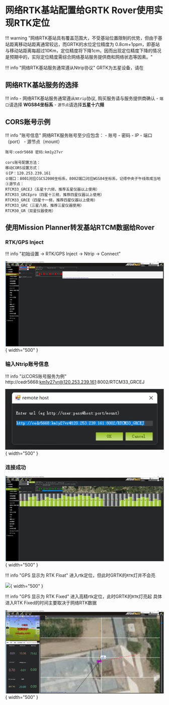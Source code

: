 # 网络RTK基站配置给GRTK Rover使用实现RTK定位

!!! warning "网络RTK基站具有覆盖范围大，不受基站位置限制的优势，但由于基站距离移动站距离通常较远，而GRTK的水位定位精度为 0.8cm+1ppm，即基站与移动站距离每超过10Km，定位精度将下降1cm，因而出现定位精度下降的情况是预期中的，实际定位精度需综合网络基站服务提供商和网络状态等因素。"

!!! info "网络RTK基站服务通常遵从Ntrip协议"
    GRTK为五星设备，请在

## 网络RTK基站服务的选择

!!! info 
    - 网络RTK基站服务通常遵从`Ntrip`协议, 购买服务请与服务提供商确认
    - `端口`请选择 **WGS84坐标系**
    - `源节点`请选择**五星十六频**

## CORS账号示例

!!! info "账号信息"
    网络RTK服务账号至少应包含：
    - 账号
    - 密码
    - IP
    - 端口（port）
    - 源节点（mount）

```
账号:cedr5668 密码:km1y27vr

cors账号配置方法：
移动CORS设置方式：
①IP：120.253.239.161
②端口：8001对应CGCS2000坐标系，8002端口对应WGS84坐标系，记得中央子午线改成当地
③源节点：
RTCM33_GRCEJ（五星十六频，推荐五星仪器以上使用）
RTCM33_GRCEpro（四星十三频，推荐四星仪器以上使用）
RTCM33_GRCE（四星十一频，推荐四星仪器以上使用）
RTCM33_GRC（三星八频，推荐三星仪器使用）
RTCM30_GR（双星仪器使用）
```

## 使用Mission Planner转发基站RTCM数据给Rover

### RTK/GPS Inject

!!! info "初始设置 -> RTK/GPS Inject -> Ntrip -> Connect"

![](../media/mp-ntrip-1.png){ width="500" }

### 输入Ntrip账号信息

!!! info "以CORS账号服务为例"
    http://cedr5668:km1y27vr@120.253.239.161:8002/RTCM33_GRCEJ

![](../media/mp-ntrip-2.png){ width="500" }

### 连接成功

![](../media/mp-ntrip-3.png){ width="500" }

!!! info "GPS 显示为 RTK Float"
    进入rtk定位，但此时GRTK的`RTK`灯并不会亮

![](../media/mp-ntrip-4.png){ width="500" }


!!! info "GPS 显示为 RTK Fixed"
    进入高精rtk定位，此时GRTK的`RTK`灯亮起
    具体进入RTK Fixed的时间主要取决于网络RTK数据

![](../media/mp-ntrip-5.png){ width="500" }
